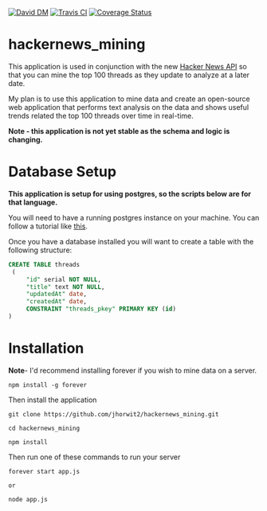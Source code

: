 [![David DM](https://david-dm.org/jhorwit2/hackernews_mining.png)](http://david-dm.org)
[![Travis CI](https://travis-ci.org/jhorwit2/hackernews_mining.svg)](https://travis-ci.org/jhorwit2/hackernews_mining)
[![Coverage Status](https://img.shields.io/coveralls/jhorwit2/hackernews_mining.svg)](https://coveralls.io/r/jhorwit2/hackernews_mining)

hackernews_mining
=================

This application is used in conjunction with the new [Hacker News API](https://github.com/HackerNews/API) so that you can
mine the top 100 threads as they update to analyze at a later date.

My plan is to use this application to mine data and create an open-source web application that performs
text analysis on the data and shows useful trends related the top 100 threads over time in real-time.

<b>Note - this application is not yet stable as the schema and logic is changing.

Database Setup
=================
This application is setup for using postgres, so the scripts below are for that language.</b>


You will need to have a running postgres instance on your machine. You can follow a tutorial like [this](https://www.digitalocean.com/community/tutorials/how-to-install-and-use-postgresql-on-ubuntu-14-04).

Once you have a database installed you will want to create a table
with the following structure:

```sql
CREATE TABLE threads
 (
     "id" serial NOT NULL,
     "title" text NOT NULL,
     "updatedAt" date,
     "createdAt" date,
     CONSTRAINT "threads_pkey" PRIMARY KEY (id)
)
```

Installation
=================

**Note**- I'd recommend installing forever if you wish to mine data on a server.

```
npm install -g forever
```

Then install the application

```
git clone https://github.com/jhorwit2/hackernews_mining.git

cd hackernews_mining

npm install
```

Then run one of these commands to run your server
```
forever start app.js

or

node app.js
```
